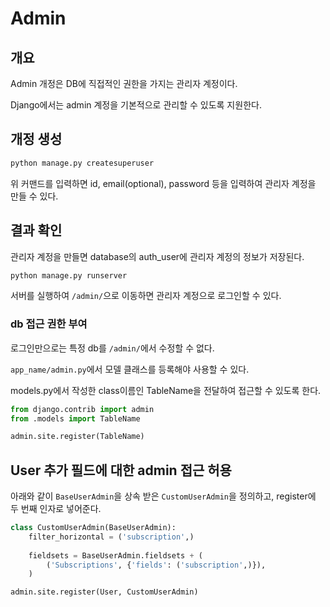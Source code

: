 # Admin
## 개요
Admin 개정은 DB에 직접적인 권한을 가지는 관리자 계정이다.

Django에서는 admin 계정을 기본적으로 관리할 수 있도록 지원한다.

## 개정 생성

```bash
python manage.py createsuperuser
```

위 커맨드를 입력하면 id, email(optional), password 등을 입력하여 관리자 계정을 만들 수 있다.

## 결과 확인
관리자 계정을 만들면 database의 auth_user에 관리자 계정의 정보가 저장된다.

```bash
python manage.py runserver
```

서버를 실행하여 `/admin/`으로 이동하면 관리자 계정으로 로그인할 수 있다.

### db 접근 권한 부여
로그인만으로는 특정 db를 `/admin/`에서 수정할 수 없다.

`app_name/admin.py`에서 모델 클래스를 등록해야 사용할 수 있다.

models.py에서 작성한 class이름인 TableName을 전달하여 접근할 수 있도록 한다.

```python
from django.contrib import admin
from .models import TableName

admin.site.register(TableName)
```

## User 추가 필드에 대한 admin 접근 허용
아래와 같이 `BaseUserAdmin`을 상속 받은 `CustomUserAdmin`을 정의하고, register에 두 번째 인자로 넣어준다.
```python
class CustomUserAdmin(BaseUserAdmin):
    filter_horizontal = ('subscription',)
    
    fieldsets = BaseUserAdmin.fieldsets + (
        ('Subscriptions', {'fields': ('subscription',)}),
    )

admin.site.register(User, CustomUserAdmin)

```